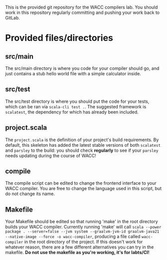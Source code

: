 This is the provided git repository for the WACC compilers lab. You should work
in this repository regularly committing and pushing your work back to GitLab.

# Provided files/directories

## src/main

The src/main directory is where you code for your compiler should go, and just
contains a stub hello world file with a simple calculator inside.

## src/test
The src/test directory is where you should put the code for your tests, which
can be ran via `scala-cli test .`. The suggested framework is `scalatest`, the dependency
for which has already been included.

## project.scala
The `project.scala` is the definition of your project's build requirements. By default,
this skeleton has added the latest stable versions of both `scalatest` and `parsley`
to the build: you should check **regularly** to see if your `parsley` needs updating
during the course of WACC!

## compile

The compile script can be edited to change the frontend interface to your WACC
compiler. You are free to change the language used in this script, but do not
change its name.

## Makefile

Your Makefile should be edited so that running 'make' in the root directory
builds your WACC compiler. Currently running 'make' will call
`scala --power package . --server=false --jvm system --graalvm-jvm-id graalvm-java21 --native-image --force -o wacc-compiler`, producing a file called
`wacc-compiler`
in the root directory of the project. If this doesn't work for whatever reason, there are a few
different alternatives you can try in the makefile. **Do not use the makefile as you're working, it's for labts/CI!**
